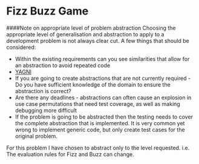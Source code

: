 # Fizz Buzz Game

####Note on appropriate level of problem abstraction 
Choosing the appropriate level of generalisation and abstraction to apply to a development problem is not always clear cut.
A few things that should be considered:

* Within the existing requirements can you see similarities that allow for an abstraction to avoid repeated code
* [YAGNI](https://martinfowler.com/bliki/Yagni.html) 
* If you are going to create abstractions that are not currently required  - Do you have sufficient knowledge of the domain to ensure the abstraction is correct?
* Are there any deadlines - abstractions can often cause an explosion in use case permutations that need test coverage, as well as making debugging more difficult
* If the problem is going to be abstracted then the testing needs to cover the complete abstraction that is implemented. It is very common yet wrong to implement generic code, but only create test cases for the original problem.

For this problem I have chosen to abstract only to the level requested. i.e. The evaluation rules for Fizz and Buzz can change.

